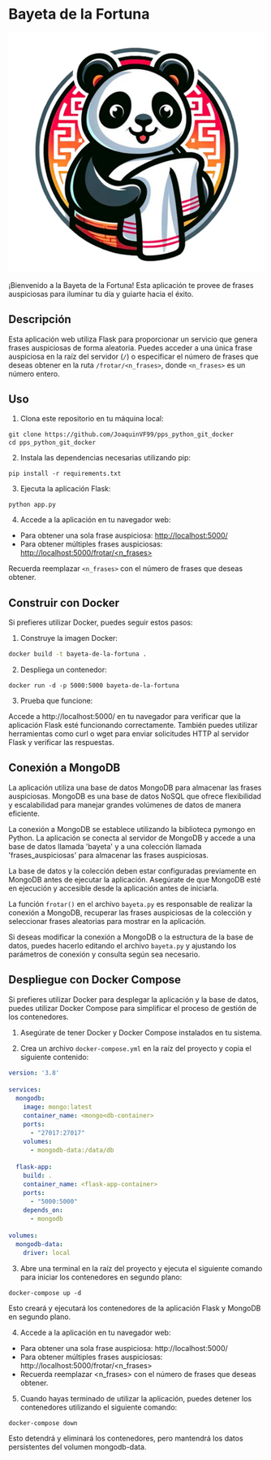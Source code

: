 # Bayeta de la Fortuna

![logo](panda.png) 

¡Bienvenido a la Bayeta de la Fortuna! Esta aplicación te provee de frases auspiciosas para iluminar tu día y guiarte hacia el éxito.

## Descripción

Esta aplicación web utiliza Flask para proporcionar un servicio que genera frases auspiciosas de forma aleatoria. Puedes acceder a una única frase auspiciosa en la raíz del servidor (`/`) o especificar el número de frases que deseas obtener en la ruta `/frotar/<n_frases>`, donde `<n_frases>` es un número entero.

## Uso

1. Clona este repositorio en tu máquina local:

```
git clone https://github.com/JoaquinVF99/pps_python_git_docker
cd pps_python_git_docker
```

2. Instala las dependencias necesarias utilizando pip:

```
pip install -r requirements.txt
```

3. Ejecuta la aplicación Flask:

```
python app.py
```

4. Accede a la aplicación en tu navegador web:

- Para obtener una sola frase auspiciosa: [http://localhost:5000/](http://localhost:5000/)
- Para obtener múltiples frases auspiciosas: [http://localhost:5000/frotar/<n_frases>](http://localhost:5000/frotar/<n_frases>)

Recuerda reemplazar `<n_frases>` con el número de frases que deseas obtener.


## Construir con Docker

Si prefieres utilizar Docker, puedes seguir estos pasos:

1. Construye la imagen Docker:

```bash
docker build -t bayeta-de-la-fortuna .
```

2. Despliega un contenedor:
```
docker run -d -p 5000:5000 bayeta-de-la-fortuna

```
3. Prueba que funcione:  

Accede a http://localhost:5000/ en tu navegador para verificar que la aplicación Flask esté funcionando correctamente. También puedes utilizar herramientas como curl o wget para enviar solicitudes HTTP al servidor Flask y verificar las respuestas.

## Conexión a MongoDB

La aplicación utiliza una base de datos MongoDB para almacenar las frases auspiciosas. MongoDB es una base de datos NoSQL que ofrece flexibilidad y escalabilidad para manejar grandes volúmenes de datos de manera eficiente.

La conexión a MongoDB se establece utilizando la biblioteca pymongo en Python. La aplicación se conecta al servidor de MongoDB y accede a una base de datos llamada 'bayeta' y a una colección llamada 'frases_auspiciosas' para almacenar las frases auspiciosas.

La base de datos y la colección deben estar configuradas previamente en MongoDB antes de ejecutar la aplicación. Asegúrate de que MongoDB esté en ejecución y accesible desde la aplicación antes de iniciarla.

La función `frotar()` en el archivo `bayeta.py` es responsable de realizar la conexión a MongoDB, recuperar las frases auspiciosas de la colección y seleccionar frases aleatorias para mostrar en la aplicación.

Si deseas modificar la conexión a MongoDB o la estructura de la base de datos, puedes hacerlo editando el archivo `bayeta.py` y ajustando los parámetros de conexión y consulta según sea necesario.

## Despliegue con Docker Compose

Si prefieres utilizar Docker para desplegar la aplicación y la base de datos, puedes utilizar Docker Compose para simplificar el proceso de gestión de los contenedores.

1. Asegúrate de tener Docker y Docker Compose instalados en tu sistema.

2. Crea un archivo `docker-compose.yml` en la raíz del proyecto y copia el siguiente contenido:

```yaml
version: '3.8'

services:
  mongodb:
    image: mongo:latest
    container_name: <mongo<db-container>
    ports:
      - "27017:27017"
    volumes:
      - mongodb-data:/data/db

  flask-app:
    build: .
    container_name: <flask-app-container>
    ports:
      - "5000:5000"
    depends_on:
      - mongodb

volumes:
  mongodb-data:
    driver: local

```
3. Abre una terminal en la raíz del proyecto y ejecuta el siguiente comando para iniciar los contenedores en segundo plano:
```
docker-compose up -d
```

Esto creará y ejecutará los contenedores de la aplicación Flask y MongoDB en segundo plano.

4. Accede a la aplicación en tu navegador web:
* Para obtener una sola frase auspiciosa: http://localhost:5000/
* Para obtener múltiples frases auspiciosas: http://localhost:5000/frotar/<n_frases>
* Recuerda reemplazar <n_frases> con el número de frases que deseas obtener.

5. Cuando hayas terminado de utilizar la aplicación, puedes detener los contenedores utilizando el siguiente comando:

```
docker-compose down
```

Esto detendrá y eliminará los contenedores, pero mantendrá los datos persistentes del volumen mongodb-data.